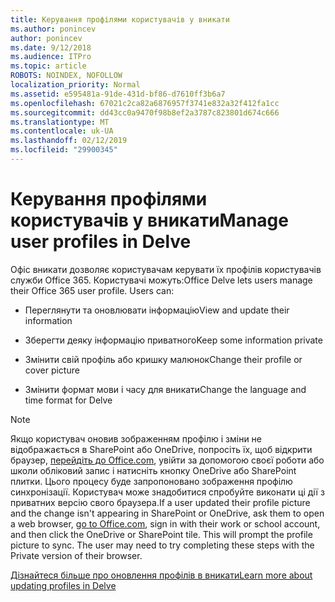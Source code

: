 ```yaml
---
title: Керування профілями користувачів у вникати
ms.author: ponincev
author: ponincev
ms.date: 9/12/2018
ms.audience: ITPro
ms.topic: article
ROBOTS: NOINDEX, NOFOLLOW
localization_priority: Normal
ms.assetid: e595481a-91de-431d-bf86-d7610ff3b6a7
ms.openlocfilehash: 67021c2ca82a6876957f3741e832a32f412fa1cc
ms.sourcegitcommit: dd43cc0a9470f98b8ef2a3787c823801d674c666
ms.translationtype: MT
ms.contentlocale: uk-UA
ms.lasthandoff: 02/12/2019
ms.locfileid: "29900345"
---
```

# <a name="manage-user-profiles-in-delve"></a><span data-ttu-id="ded83-102">Керування профілями користувачів у вникати</span><span class="sxs-lookup"><span data-stu-id="ded83-102">Manage user profiles in Delve</span></span>

<span data-ttu-id="ded83-p101">Офіс вникати дозволяє користувачам керувати їх профілів користувачів служби Office 365. Користувачі можуть:</span><span class="sxs-lookup"><span data-stu-id="ded83-p101">Office Delve lets users manage their Office 365 user profile. Users can:</span></span>
  
- <span data-ttu-id="ded83-105">Переглянути та оновлювати інформацію</span><span class="sxs-lookup"><span data-stu-id="ded83-105">View and update their information</span></span>
    
- <span data-ttu-id="ded83-106">Зберегти деяку інформацію приватного</span><span class="sxs-lookup"><span data-stu-id="ded83-106">Keep some information private</span></span>
    
- <span data-ttu-id="ded83-107">Змінити свій профіль або кришку малюнок</span><span class="sxs-lookup"><span data-stu-id="ded83-107">Change their profile or cover picture</span></span>
    
- <span data-ttu-id="ded83-108">Змінити формат мови і часу для вникати</span><span class="sxs-lookup"><span data-stu-id="ded83-108">Change the language and time format for Delve</span></span>
    
> [!NOTE]
> <span data-ttu-id="ded83-p102">Якщо користувач оновив зображенням профілю і зміни не відображається в SharePoint або OneDrive, попросіть їх, щоб відкрити браузер, [перейдіть до Office.com](https://www.office.com), увійти за допомогою своєї роботи або школи обліковий запис і натисніть кнопку OneDrive або SharePoint плитки. Цього процесу буде запропоновано зображення профілю синхронізації. Користувач може знадобитися спробуйте виконати ці дії з приватних версію свого браузера.</span><span class="sxs-lookup"><span data-stu-id="ded83-p102">If a user updated their profile picture and the change isn't appearing in SharePoint or OneDrive, ask them to open a web browser, [go to Office.com](https://www.office.com), sign in with their work or school account, and then click the OneDrive or SharePoint tile. This will prompt the profile picture to sync. The user may need to try completing these steps with the Private version of their browser.</span></span> 
  
[<span data-ttu-id="ded83-111">Дізнайтеся більше про оновлення профілів в вникати</span><span class="sxs-lookup"><span data-stu-id="ded83-111">Learn more about updating profiles in Delve</span></span>](https://go.microsoft.com/fwlink/?linkid=735070)
  

